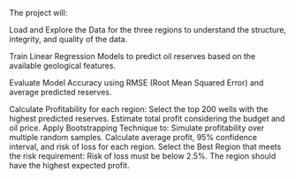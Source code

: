 The project will:

Load and Explore the Data for the three regions to understand the structure, integrity, and quality of the data.

Train Linear Regression Models to predict oil reserves based on the available geological features.

Evaluate Model Accuracy using RMSE (Root Mean Squared Error) and average predicted reserves.

Calculate Profitability for each region:
Select the top 200 wells with the highest predicted reserves.
Estimate total profit considering the budget and oil price.
Apply Bootstrapping Technique to:
Simulate profitability over multiple random samples.
Calculate average profit, 95% confidence interval, and risk of loss for each region.
Select the Best Region that meets the risk requirement:
Risk of loss must be below 2.5%.
The region should have the highest expected profit.
